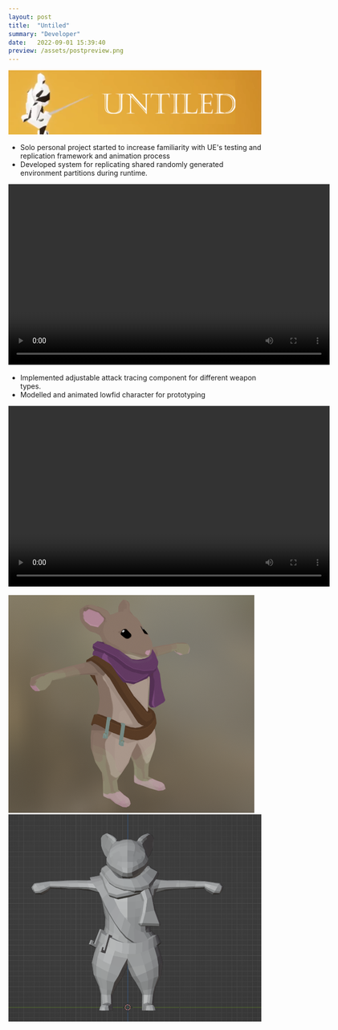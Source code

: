 ```yaml
---
layout: post
title:  "Untiled"
summary: "Developer"
date:   2022-09-01 15:39:40
preview: /assets/postpreview.png
---
```


![Picture 1](/assets/Untiled_TitleImage.png)

* Solo personal project started to increase familiarity with UE's testing and replication framework and animation process
* Developed system for replicating shared randomly generated environment partitions during runtime. 

<video width="640" height="360" controls>
  <source src="/assets/Untiled_ReplicationTest.mp4" type="video/mp4">
  Your browser does not support the video tag.
</video>

* Implemented adjustable attack tracing component for different weapon types. 
* Modelled and animated lowfid character for prototyping

<video width="640" height="360" controls>
  <source src="/assets/Untiled_AnimationTest.mp4" type="video/mp4">
  Your browser does not support the video tag.
</video>

![Picture 2](/assets/mouse.png)
![Picture 3](/assets/mouse3.png)